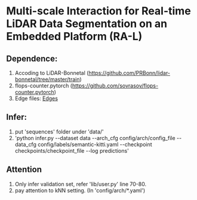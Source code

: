 # Multi-scale Interaction for Real-time LiDAR Data Segmentation on an Embedded Platform (RA-L)

## Dependence:
1. Accoding to LiDAR-Bonnetal (https://github.com/PRBonn/lidar-bonnetal/tree/master/train)
2. flops-counter.pytorch (https://github.com/sovrasov/flops-counter.pytorch)
3. Edge files: [Edges](https://1drv.ms/u/s!AqmpjbHa-zD-ibFOZr8GlhLdrcpy2g?e=X43LXt)

## Infer:
1. put 'sequences' folder under 'data/'
2. 'python infer.py --dataset data  --arch_cfg config/arch/config_file  --data_cfg config/labels/semantic-kitti.yaml --checkpoint checkpoints/checkpoint_file --log predictions'

## Attention

1. Only infer validation set, refer 'lib/user.py' line 70-80.
2. pay attention to kNN setting. (In 'config/arch/*.yaml')

